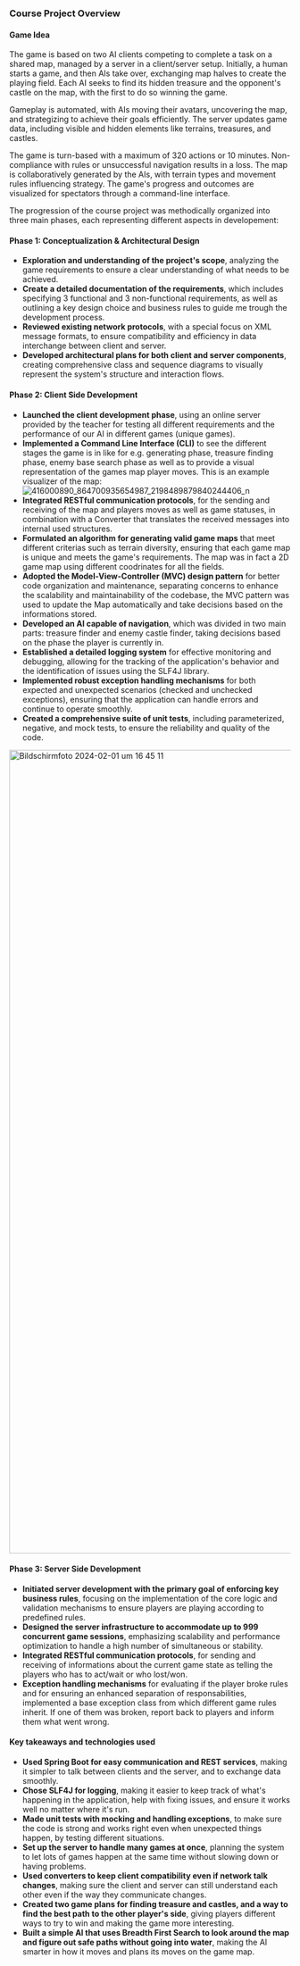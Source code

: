 ### Course Project Overview

#### Game Idea

The game is based on two AI clients competing to complete a task on a shared map, managed by a server in a client/server setup. Initially, a human starts a game, and then AIs take over, exchanging map halves to create the playing field. Each AI seeks to find its hidden treasure and the opponent's castle on the map, with the first to do so winning the game.

Gameplay is automated, with AIs moving their avatars, uncovering the map, and strategizing to achieve their goals efficiently. The server updates game data, including visible and hidden elements like terrains, treasures, and castles.

The game is turn-based with a maximum of 320 actions or 10 minutes. Non-compliance with rules or unsuccessful navigation results in a loss. The map is collaboratively generated by the AIs, with terrain types and movement rules influencing strategy. The game's progress and outcomes are visualized for spectators through a command-line interface.

The progression of the course project was methodically organized into three main phases, each representing different aspects in developement:

#### **Phase 1: Conceptualization & Architectural Design**

- **Exploration and understanding of the project's scope**, analyzing the game requirements to ensure a clear understanding of what needs to be achieved.
- **Create a detailed documentation of the requirements**, which includes specifying 3 functional and 3 non-functional requirements, as well as outlining a key design choice and business rules to guide me trough the development process.
- **Reviewed existing network protocols**, with a special focus on XML message formats, to ensure compatibility and efficiency in data interchange between client and server.
- **Developed architectural plans for both client and server components**, creating comprehensive class and sequence diagrams to visually represent the system's structure and interaction flows.

#### **Phase 2: Client Side Development**

- **Launched the client development phase**, using an online server provided by the teacher for testing all different requirements and the performance of our AI in different games (unique games).
- **Implemented a Command Line Interface (CLI)** to see the different stages the game is in like for e.g. generating phase, treasure finding phase, enemy base search phase as well as to provide a visual representation of the games map player moves. This is an example visualizer of the map:
  ![416000890_864700935654987_2198489879840244406_n](https://github.com/goge1221/Client-Server-Project/assets/75140192/1ec149b5-ca20-4a9f-9cfc-ae58f26536d7)
- **Integrated RESTful communication protocols**, for the sending and receiving of the map and players moves as well as game statuses, in combination with a Converter that translates the received messages into internal used structures.
- **Formulated an algorithm for generating valid game maps** that meet different criterias such as terrain diversity, ensuring that each game map is unique and meets the game's requirements. The map was in fact a 2D game map using different coodrinates for all the fields. 
- **Adopted the Model-View-Controller (MVC) design pattern** for better code organization and maintenance, separating concerns to enhance the scalability and maintainability of the codebase, the MVC pattern was used to update the Map automatically and take decisions based on the informations stored.
- **Developed an AI capable of navigation**, which was divided in two main parts: treasure finder and enemy castle finder, taking decisions based on the phase the player is currently in. 
- **Established a detailed logging system** for effective monitoring and debugging, allowing for the tracking of the application's behavior and the identification of issues using the SLF4J library.
- **Implemented robust exception handling mechanisms** for both expected and unexpected scenarios (checked and unchecked exceptions), ensuring that the application can handle errors and continue to operate smoothly.
- **Created a comprehensive suite of unit tests**, including parameterized, negative, and mock tests, to ensure the reliability and quality of the code.
<img width="1440" alt="Bildschirmfoto 2024-02-01 um 16 45 11" src="https://github.com/goge1221/Client-Server-Project/assets/75140192/ec230b20-bd5b-44df-a992-17ca81d43232">

#### **Phase 3: Server Side Development**

- **Initiated server development with the primary goal of enforcing key business rules**, focusing on the implementation of the core logic and validation mechanisms to ensure players are playing according to predefined rules.
- **Designed the server infrastructure to accommodate up to 999 concurrent game sessions**, emphasizing scalability and performance optimization to handle a high number of simultaneous or stability.
- **Integrated RESTful communication protocols**, for sending and receiving of informations about the current game state as telling the players who has to act/wait or who lost/won.
- **Exception handling mechanisms** for evaluating if the player broke rules and for ensuring an enhanced separation of responsabilities, implemented a base exception class from which different game rules inherit. If one of them was broken, report back to players and inform them what went wrong. 

#### Key takeaways and technologies used

- **Used Spring Boot for easy communication and REST services**, making it simpler to talk between clients and the server, and to exchange data smoothly.
- **Chose SLF4J for logging**, making it easier to keep track of what's happening in the application, help with fixing issues, and ensure it works well no matter where it's run.
- **Made unit tests with mocking and handling exceptions**, to make sure the code is strong and works right even when unexpected things happen, by testing different situations.
- **Set up the server to handle many games at once**, planning the system to let lots of games happen at the same time without slowing down or having problems.
- **Used converters to keep client compatibility even if network talk changes**, making sure the client and server can still understand each other even if the way they communicate changes.
- **Created two game plans for finding treasure and castles, and a way to find the best path to the other player's side**, giving players different ways to try to win and making the game more interesting.
- **Built a simple AI that uses Breadth First Search to look around the map and figure out safe paths without going into water**, making the AI smarter in how it moves and plans its moves on the game map.




